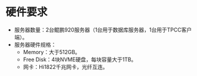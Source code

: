 # 硬件要求<a name="ZH-CN_TOPIC_0289900042"></a>

-   服务器数量：2台鲲鹏920服务器（1台用于数据库服务器，1台用于TPCC客户端）。
-   服务器硬件规格：
    -   Memory：大于512GB。
    -   Free Disk：4块NVME硬盘，每块容量大于1TB。
    -   网卡：Hi1822千兆网卡，光纤互连。



